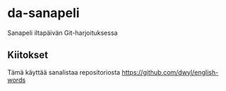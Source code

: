 # da-sanapeli

Sanapeli iltapäivän Git-harjoituksessa

## Kiitokset
Tämä käyttää sanalistaa repositoriosta https://github.com/dwyl/english-words